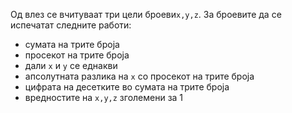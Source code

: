 Од влез се вчитуваат три цели броеви`x,y,z`. За броевите да се испечатат следните работи:

- сумата на трите броја
- просекот на трите броја
- дали `x` и `y` се еднакви 
- апсолутната разлика на `x` со просекот на трите броја
- цифрата на десетките во сумата на трите броја
- вредностите на `x,y,z` зголемени за 1